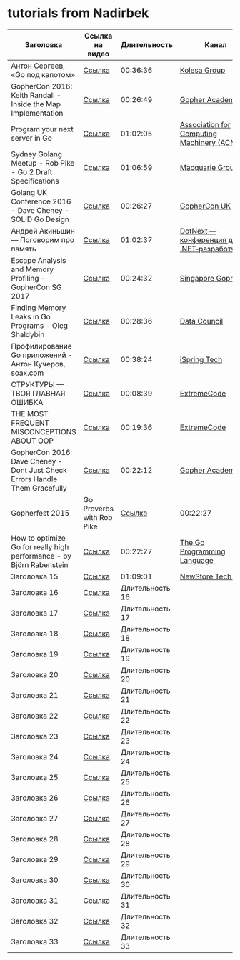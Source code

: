 # tutorials from Nadirbek

| Заголовка      | Ссылка на видео                         | Длительность   | Канал | Язык |
| -------------- | --------------------------------------- | -------------- | -------------- | -------------- |
| Антон Сергеев, «Go под капотом»    | [Ссылка](https://youtu.be/rloqQY9CT8I)  | 00:36:36 | [Kolesa Group](https://www.youtube.com/@kolesagroup6324)|ru|
| GopherCon 2016: Keith Randall - Inside the Map Implementation    | [Ссылка](https://youtu.be/Tl7mi9QmLns)  | 00:26:49 |[Gopher Academy](https://www.youtube.com/@kolesagroup6324)|en|
| Program your next server in Go | [Ссылка](https://youtu.be/5bYO60-qYOI)  | 01:02:05 |[Association for Computing Machinery (ACM)](https://www.youtube.com/@TheOfficialACM)|en|
| Sydney Golang Meetup - Rob Pike - Go 2 Draft Specifications| [Ссылка](https://youtu.be/RIvL2ONhFBI)  | 01:06:59 |[Macquarie Group](https://www.youtube.com/@macquarie)|en|
| Golang UK Conference 2016 - Dave Cheney - SOLID Go Design| [Ссылка](https://youtu.be/zzAdEt3xZ1M)  | 00:26:27|[GopherCon UK](https://www.youtube.com/@GopherConUK)|en|
| Андрей Акиньшин — Поговорим про память| [Ссылка](https://youtu.be/2557w0qsDV0)  | 01:02:37 |[DotNext — конференция для .NET‑разработчиков](https://www.youtube.com/@DotNextConf)|ru|
| Escape Analysis and Memory Profiling - GopherCon SG 2017| [Ссылка](https://youtu.be/2557w0qsDV0)  | 00:24:32 |[Singapore Gophers](https://www.youtube.com/@golangSG)|en|
| Finding Memory Leaks in Go Programs - Oleg Shaldybin| [Ссылка](https://youtu.be/ydWFpcoYraU)  | 00:28:36 |[Data Council](https://www.youtube.com/@DataCouncil)|en|
| Профилирование Go приложений - Антон Кучеров, soax.com| [Ссылка](https://youtu.be/c4bldaCjYRY)  | 00:38:24 |[iSpring Tech](https://www.youtube.com/@iSpringTech)|ru|
| СТРУКТУРЫ — ТВОЯ ГЛАВНАЯ ОШИБКА | [Ссылка](https://youtu.be/AV-KzQI-tLM)  |00:08:39|[ExtremeCode](https://www.youtube.com/@ExtremeCode)|ru|
| THE MOST FREQUENT MISCONCEPTIONS ABOUT OOP | [Ссылка](https://youtu.be/BHNt1fcg8iw)  |00:19:36|[ExtremeCode](https://www.youtube.com/@ExtremeCode)|ru|
| GopherCon 2016: Dave Cheney - Dont Just Check Errors Handle Them Gracefully | [Ссылка](https://youtu.be/2h_NFBFrciI)  | 00:22:12|[Gopher Academy](https://www.youtube.com/@GopherAcademy)|en|
| Gopherfest 2015 | Go Proverbs with Rob Pike| [Ссылка](https://youtu.be/lsBF58Q-DnY)  | 00:22:27|[The Go Programming Language](https://www.youtube.com/@golang)|en|
| How to optimize Go for really high performance - by Björn Rabenstein | [Ссылка](https://youtu.be/PAAkCSZUG1c)  | 00:22:27|[The Go Programming Language](https://www.youtube.com/@golang)|en|
| Заголовка 15   | [Ссылка](https://youtu.be/ZuQcbqYK0BY)  | 01:09:01|[NewStore Tech Talks](https://www.youtube.com/@newtechberlin5319)|en|
| Заголовка 16   | [Ссылка](https://youtu.be/8D3Vmm1BGoY)  | Длительность 16|                ||
| Заголовка 17   | [Ссылка](https://youtu.be/Wh22_O8jXVQ)  | Длительность 17|                ||
| Заголовка 18   | [Ссылка](https://youtu.be/k9wK2FThEsk)  | Длительность 18|                ||
| Заголовка 19   | [Ссылка](https://youtu.be/MXoMuymbfo8)  | Длительность 19|                ||
| Заголовка 20   | [Ссылка](https://youtu.be/4MFcmreAUhs)  | Длительность 20|                ||
| Заголовка 21   | [Ссылка](https://youtu.be/kG_ipMygRUc)  | Длительность 21|                ||
| Заголовка 22   | [Ссылка](https://youtu.be/U0U8Ddx4TgE)  | Длительность 22|                ||
| Заголовка 23   | [Ссылка](https://youtu.be/7n_8cOBpQrg)  | Длительность 23|                ||
| Заголовка 24   | [Ссылка](https://youtu.be/BIYiuy8WWiU)  | Длительность 24|                ||
| Заголовка 25   | [Ссылка](https://youtu.be/qIhZrMg3_Tk)  | Длительность 25|                ||
| Заголовка 26   | [Ссылка](https://youtu.be/EW9oGc5vSAI)  | Длительность 26|                ||
| Заголовка 27   | [Ссылка](https://youtu.be/BQto7PiHknc)  | Длительность 27|                ||
| Заголовка 28   | [Ссылка](https://youtu.be/Lrjjqc1bRHo)  | Длительность 28|                ||
| Заголовка 29   | [Ссылка](https://youtu.be/Ie3pK1Adm4U)  | Длительность 29|                ||
| Заголовка 30   | [Ссылка](https://youtu.be/uYhQ2ot3XFg)  | Длительность 30|                ||
| Заголовка 31   | [Ссылка](https://youtu.be/f6kdp27TYZs)  | Длительность 31|                ||
| Заголовка 32   | [Ссылка](https://youtu.be/P_SXTUiA-9Y)  | Длительность 32|                ||
| Заголовка 33   | [Ссылка](https://youtu.be/oV9rvDllKEg)  | Длительность 33|                ||
